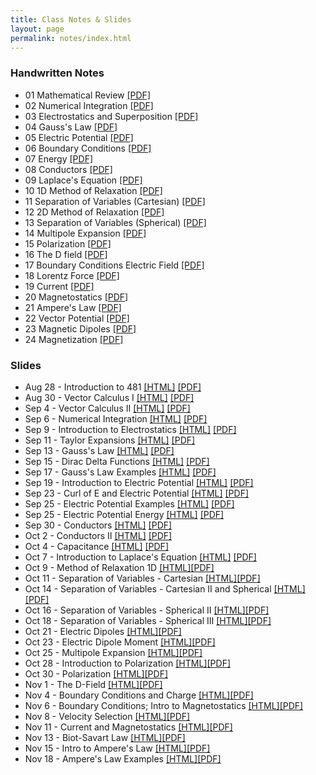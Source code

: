 ```yaml
---
title: Class Notes & Slides
layout: page
permalink: notes/index.html
---
```


### Handwritten Notes

- 01 Mathematical Review [[PDF]](./handwritten/01_Mathematical_Review.pdf)
- 02 Numerical Integration [[PDF]](./handwritten/02_Numerical_Integration.pdf)
- 03 Electrostatics and Superposition [[PDF]](./handwritten/03_Electrostatics_and_Superposition.pdf)
- 04 Gauss's Law [[PDF]](./handwritten/04_Gauss_Law.pdf)
- 05 Electric Potential [[PDF]](./handwritten/05_Electric_Potential.pdf)
- 06 Boundary Conditions [[PDF]](./handwritten/06_Boundary_Conditions.pdf)
- 07 Energy [[PDF]](./handwritten/07_Energy.pdf)
- 08 Conductors [[PDF]](./handwritten/08_Conductors.pdf)
- 09 Laplace's Equation [[PDF]](./handwritten/09_Laplaces_Equation.pdf)
- 10 1D Method of Relaxation [[PDF]](./handwritten/10_Method_of_Relaxation.pdf)
- 11 Separation of Variables (Cartesian) [[PDF]](./handwritten/11_Separation_of_Variables_Cartesian.pdf)
- 12 2D Method of Relaxation [[PDF]](./handwritten/12_Method_of_Relaxation.pdf)
- 13 Separation of Variables (Spherical) [[PDF]](./handwritten/13_Separation_of_Variables_Spherical.pdf)
- 14 Multipole Expansion [[PDF]](./handwritten/14_Multipole_Expansion.pdf)
- 15 Polarization [[PDF]](./handwritten/15_Polarization.pdf)
- 16 The D field [[PDF]](./handwritten/16_D_Field.pdf)
- 17 Boundary Conditions Electric Field [[PDF]](./handwritten/17_Boundary_Conditions_Electric_Field.pdf)
- 18 Lorentz Force [[PDF]](./handwritten/18_Lorentz_Force.pdf)
- 19 Current [[PDF]](./handwritten/19_Current.pdf)
- 20 Magnetostatics [[PDF]](./handwritten/20_Magnetostatics.pdf)
- 21 Ampere's Law [[PDF]](./handwritten/21_Amperes_Law.pdf)
- 22 Vector Potential [[PDF]](./handwritten/22_Vector_Potential.pdf)
- 23 Magnetic Dipoles [[PDF]](./handwritten/23_Magnetic_Dipoles.pdf)
- 24 Magnetization [[PDF]](./handwritten/24_Magnetization.pdf)

### Slides

- Aug 28 - Introduction to 481 [[HTML]](./01-slides.html) [[PDF]](./01-slides.pdf)
- Aug 30 - Vector Calculus I [[HTML]](./02-slides.html) [[PDF]](./02-slides.pdf)
- Sep 4 - Vector Calculus II [[HTML]](./03-slides.html) [[PDF]](./03-slides.pdf)
- Sep 6 - Numerical Integration [[HTML]](./04-slides.html) [[PDF]](./04-slides.pdf)
- Sep 9 - Introduction to Electrostatics [[HTML]](./05-slides.html) [[PDF]](./05-slides.pdf)
- Sep 11 - Taylor Expansions [[HTML]](./06-slides.html) [[PDF]](./06-slides.pdf)
- Sep 13 - Gauss's Law [[HTML]](./07-slides.html) [[PDF]](./07-slides.pdf)
- Sep 15 - Dirac Delta Functions [[HTML]](./08-slides.html) [[PDF]](./08-slides.pdf)
- Sep 17 - Gauss's Law Examples [[HTML]](./09-slides.html) [[PDF]](./09-slides.pdf)
- Sep 19 - Introduction to Electric Potential [[HTML]](./10-slides.html) [[PDF]](./10-slides.pdf)
- Sep 23 - Curl of E and Electric Potential [[HTML]](./11-slides.html) [[PDF]](./11-slides.pdf)
- Sep 25 - Electric Potential Examples [[HTML]](./12-slides.html) [[PDF]](./12-slides.pdf)
- Sep 25 - Electric Potential Energy [[HTML]](./13-slides.html) [[PDF]](./13-slides.pdf)
- Sep 30 - Conductors [[HTML]](./14-slides.html) [[PDF]](./14-slides.pdf)
- Oct 2 - Conductors II [[HTML]](./15-slides.html) [[PDF]](./15-slides.pdf)
- Oct 4 - Capacitance [[HTML]](./16-slides.html) [[PDF]](./16-slides.pdf)
- Oct 7 - Introduction to Laplace's Equation [[HTML]](./17-slides.html) [[PDF]](./17-slides.pdf)
- Oct 9 - Method of Relaxation 1D [[HTML]](./18-slides.html)[[PDF]](./18-slides.pdf)
- Oct 11 - Separation of Variables - Cartesian [[HTML]](./19-slides.html)[[PDF]](./19-slides.pdf)
- Oct 14 - Separation of Variables - Cartesian II and Spherical [[HTML]](./20-slides.html)[[PDF]](./20-slides.pdf)
- Oct 16 - Separation of Variables - Spherical II [[HTML]](./21-slides.html)[[PDF]](./21-slides.pdf)
- Oct 18 - Separation of Variables - Spherical III [[HTML]](./22-slides.html)[[PDF]](./22-slides.pdf)
- Oct 21 - Electric Dipoles [[HTML]](./23-slides.html)[[PDF]](./23-slides.pdf)
- Oct 23 - Electric Dipole Moment [[HTML]](./24-slides.html)[[PDF]](./24-slides.pdf)
- Oct 25 - Multipole Expansion [[HTML]](./25-slides.html)[[PDF]](./25-slides.pdf)
- Oct 28 - Introduction to Polarization [[HTML]](./26-slides.html)[[PDF]](./26-slides.pdf)
- Oct 30 - Polarization [[HTML]](./27-slides.html)[[PDF]](./27-slides.pdf)
- Nov 1 - The D-Field [[HTML]](./28-slides.html)[[PDF]](./28-slides.pdf)
- Nov 4 - Boundary Conditions and Charge [[HTML]](./29-slides.html)[[PDF]](./29-slides.pdf)
- Nov 6 - Boundary Conditions; Intro to Magnetostatics [[HTML]](./30-slides.html)[[PDF]](./30-slides.pdf)
- Nov 8 - Velocity Selection [[HTML]](./31-slides.html)[[PDF]](./31-slides.pdf)
- Nov 11 - Current and Magnetostatics [[HTML]](./32-slides.html)[[PDF]](./32-slides.pdf)
- Nov 13 - Biot-Savart Law [[HTML]](./33-slides.html)[[PDF]](./33-slides.pdf)
- Nov 15 - Intro to Ampere's Law [[HTML]](./34-slides.html)[[PDF]](./34-slides.pdf)
- Nov 18 - Ampere's Law Examples [[HTML]](./35-slides.html)[[PDF]](./35-slides.pdf)
